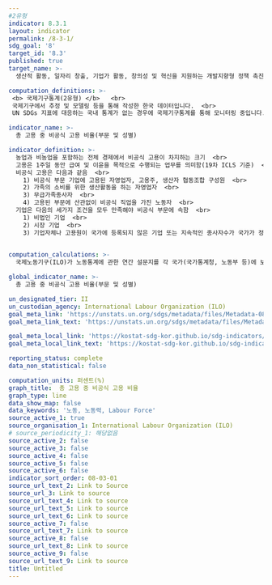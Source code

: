 ```yaml
---
#2유형
indicator: 8.3.1
layout: indicator
permalink: /8-3-1/
sdg_goal: '8'
target_id: '8.3'
published: true
target_name: >-
  생산적 활동, 일자리 창출, 기업가 활동, 창의성 및 혁신을 지원하는 개발지향형 정책 촉진; 중소기업 육성

computation_definitions: >-
 <b> 국제기구통계(2유형) </b>   <br>
 국제기구에서 추정 및 모델링 등을 통해 작성한 한국 데이터입니다.  <br> 
 UN SDGs 지표에 대응하는 국내 통계가 없는 경우에 국제기구통계를 통해 모니터링 중입니다.

indicator_name: >-
  총 고용 중 비공식 고용 비율(부문 및 성별)

indicator_definition: >-
  농업과 비농업을 포함하는 전체 경제에서 비공식 고용이 차지하는 크기  <br>
  고용은 1주일 동안 급여 및 이윤을 목적으로 수행되는 업무를 의미함(19차 ICLS 기준)  <br>
  비공식 고용은 다음과 같음  <br>
    1) 비공식 부문 기업에 고용된 자영업자, 고용주, 생산자 협동조합 구성원  <br>
    2) 가족의 소비를 위한 생산활동을 하는 자영업자  <br>
    3) 무급가족종사자  <br>
    4) 고용된 부문에 산관없이 비공식 직업을 가진 노동자  <br>
  기업은 다음의 세가지 조건을 모두 만족해야 비공식 부문에 속함  <br>
    1) 비법인 기업  <br>
    2) 시장 기업  <br>
    3) 기업자체나 고용원이 국가에 등록되지 않은 기업 또는 지속적인 종사자수가 국가가 정한 기준치 이하인 경우
    

computation_calculations: >-
  국제노동기구(ILO)가 노동통계에 관한 연간 설문지를 각 국가(국가통계청, 노동부 등)에 보내 최신 데이터를 수집

global_indicator_name: >-
  총 고용 중 비공식 고용 비율(부문 및 성별)

un_designated_tier: II
un_custodian_agency: International Labour Organization (ILO)
goal_meta_link: 'https://unstats.un.org/sdgs/metadata/files/Metadata-08-03-01.pdf'
goal_meta_link_text: 'https://unstats.un.org/sdgs/metadata/files/Metadata-08-03-01.pdf'

goal_meta_local_link: 'https://kostat-sdg-kor.github.io/sdg-indicators/public/data/Metadata-08-03-01_KOR.pdf'
goal_meta_local_link_text: 'https://kostat-sdg-kor.github.io/sdg-indicators/public/data/Metadata-08-03-01_KOR.pdf'

reporting_status: complete
data_non_statistical: false

computation_units: 퍼센트(%)
graph_title:  총 고용 중 비공식 고용 비율
graph_type: line
data_show_map: false
data_keywords: '노동, 노동력, Labour Force'
source_active_1: true
source_organisation_1: International Labour Organization (ILO)
# source_periodicity_1: 해당없음
source_active_2: false
source_active_3: false
source_active_4: false
source_active_5: false
source_active_6: false
indicator_sort_order: 08-03-01
source_url_text_2: Link to Source
source_url_3: Link to source
source_url_text_4: Link to source
source_url_text_5: Link to source
source_url_text_6: Link to source
source_active_7: false
source_url_text_7: Link to source
source_active_8: false
source_url_text_8: Link to source
source_active_9: false
source_url_text_9: Link to source
title: Untitled
---
```

